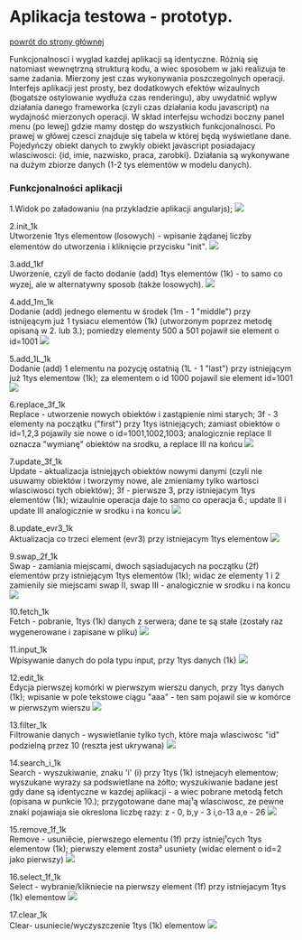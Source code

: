 Aplikacja testowa - prototyp.
=======================

[powrót do strony głównej](https://github.com/krzysiekdz/mgr-main)


Funkcjonalnosci i wyglad kazdej aplikacji są identyczne. Różnią się natomiast wewnętrzną strukturą kodu, a wiec sposobem w jaki realizuja te same zadania. Mierzony jest czas wykonywania poszczegolnych operacji. Interfejs aplikacji jest prosty, bez dodatkowych efektów wizaulnych (bogatsze ostylowanie wydłuża czas renderingu), aby uwydatnić wplyw działania danego frameworka (czyli czas działania kodu javascript) na wydajność mierzonych operacji. W skład interfejsu wchodzi boczny panel menu (po lewej) gdzie mamy dostęp do wszystkich funkcjonalnosci. Po prawej w główej czesci znajduje się tabela w której będą wyświetlane dane. Pojedyńczy obiekt danych to zwykly obiekt javascript posiadajacy wlasciwosci: {id, imie, nazwisko, praca, zarobki}. Działania są wykonywane na dużym zbiorze danych (1-2 tys elementów w modelu danych).


### Funkcjonalności aplikacji

1.Widok po załadowaniu (na przykladzie aplikacji angularjs);
![](http://i.imgur.com/uqpmzpA.png)

2.init_1k <br>
Utworzenie 1tys elementow (losowych) - wpisanie żądanej liczby elementów do utworzenia i kliknięcie przycisku "init".
![](http://i.imgur.com/kYL11FO.png)

3.add_1kf <br>
Uworzenie, czyli de facto dodanie (add) 1tys elementów (1k) - to samo co wyzej, ale w alternatywny sposob (także losowych).
![](http://i.imgur.com/5UhIecu.png)

4.add_1m_1k <br>
Dodanie (add) jednego elementu w środek (1m - 1 "middle") przy istnijeącym już 1 tysiacu elementów (1k) (utworzonym poprzez metodę opisaną w  2. lub 3.); pomiedzy elementy 500 a 501 pojawił sie element o id=1001
![](http://i.imgur.com/vFsmeNK.png)

5.add_1L_1k <br>
Dodanie (add) 1 elementu na pozycję ostatnią (1L - 1 "last") przy istniejącym już 1tys elementow (1k); za elementem o id 1000 pojawil sie element id=1001
![](http://i.imgur.com/6R0q6mp.png)

6.replace_3f_1k <br>
Replace - utworzenie nowych obiektów i zastąpienie nimi starych; 3f - 3 elementy na początku ("first") przy 1tys istniejących; zamiast obiektów o id=1,2,3 pojawily sie nowe o id=1001,1002,1003; analogicznie replace II oznacza "wymianę" obiektów na srodku, a replace III na końcu
![](http://i.imgur.com/fSvVLsl.png)

7.update_3f_1k <br>
Update - aktualizacja istniejąych obiektów nowymi danymi (czyli nie usuwamy obiektów i tworzymy nowe, ale zmieniamy tylko wartosci wlasciwosci tych obiektów); 3f - pierwsze 3, przy istniejacym 1tys elementów (1k); wizaulnie operacja daje to samo co operacja 6.; update II i update III analogicznie w srodku i na koncu
![](http://i.imgur.com/8BGAuIl.png)

8.update_evr3_1k <br>
Aktualizacja co trzeci element (evr3) przy istniejacym 1tys elementow
![](http://i.imgur.com/pGAJNMR.png)

9.swap_2f_1k <br>
Swap - zamiania miejscami, dwoch sąsiadujacych na początku (2f) elementów przy istniejącym 1tys elementów (1k); widac ze elementy 1 i 2 zamienily sie miejscami
swap II, swap III - analogicznie w srodku i na koncu
![](http://i.imgur.com/NwGr9u8.png)

10.fetch_1k <br>
Fetch - pobranie, 1tys (1k) danych z serwera; dane te są stałe (zostały raz wygenerowane i zapisane w pliku)
![](http://i.imgur.com/xJchvgo.png)

11.input_1k <br>
Wpisywanie danych do pola typu input, przy 1tys danych (1k)
![](http://i.imgur.com/GgXPoSc.png)

12.edit_1k <br>
Edycja pierwszej komórki w pierwszym wierszu danych, przy 1tys danych (1k); wpisanie w pole tekstowe ciągu "aaa" - ten sam pojawil sie w komórce w pierwszym wierszu
![](http://i.imgur.com/wx8H2kC.png)

13.filter_1k <br>
Filtrowanie danych - wyswietlanie tylko tych, które maja wlasciwosc "id" podzielną przez 10 (reszta jest ukrywana)
![](http://i.imgur.com/BZ5pjx3.png)

14.search_i_1k <br>
Search - wyszukiwanie, znaku 'i' (i) przy 1tys (1k) istnejacyh elementow; wyszukane wyrazy sa podswietlane na żółto; wyszukiwanie badane jest gdy dane są identyczne w kazdej aplikacji - a wiec pobrane metodą fetch (opisana w punkcie 10.); przygotowane dane maj¹ą wlasciwosc, ze pewne znaki pojawiaja sie okreslona liczbę razy: z - 0,   b,y - 3   i,o-13   a,e - 26
![](http://i.imgur.com/7HOYeyj.png)

15.remove_1f_1k <br>
Remove - usuniêcie, pierwszego elementu (1f) przy istniej¹cych 1tys elementow (1k); pierwszy element zosta³ usuniety (widac element o id=2 jako pierwszy)
![](http://i.imgur.com/dmqOOL2.png)

16.select_1f_1k <br> 
Select - wybranie/klikniecie na pierwszy element (1f) przy istniejacym 1tys (1k) elementow
![](http://i.imgur.com/5Zwvuoi.png)

17.clear_1k <br>
Clear- usuniecie/wyczyszczenie 1tys (1k) elementow 
![](http://i.imgur.com/1n6jG01.png)
